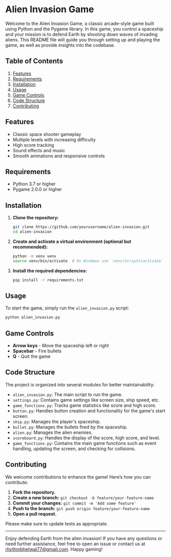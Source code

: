 # Alien Invasion Game

Welcome to the Alien Invasion Game, a classic arcade-style game built using Python and the Pygame library. In this game, you control a spaceship and your mission is to defend Earth by shooting down waves of invading aliens. This README file will guide you through setting up and playing the game, as well as provide insights into the codebase.

## Table of Contents

1. [Features](#features)
2. [Requirements](#requirements)
3. [Installation](#installation)
4. [Usage](#usage)
5. [Game Controls](#game-controls)
6. [Code Structure](#code-structure)
7. [Contributing](#contributing)

## Features

- Classic space shooter gameplay
- Multiple levels with increasing difficulty
- High score tracking
- Sound effects and music
- Smooth animations and responsive controls

## Requirements

- Python 3.7 or higher
- Pygame 2.0.0 or higher

## Installation

1. **Clone the repository:**
   ```bash
   git clone https://github.com/yourusername/alien-invasion.git
   cd alien-invasion
   ```

2. **Create and activate a virtual environment (optional but recommended):**
   ```bash
   python -m venv venv
   source venv/bin/activate  # On Windows use `venv\Scripts\activate`
   ```

3. **Install the required dependencies:**
   ```bash
   pip install -r requirements.txt
   ```

## Usage

To start the game, simply run the `alien_invasion.py` script:

```bash
python alien_invasion.py
```

## Game Controls

- **Arrow keys** - Move the spaceship left or right
- **Spacebar** - Fire bullets
- **Q** - Quit the game

## Code Structure

The project is organized into several modules for better maintainability:

- `alien_invasion.py`: The main script to run the game.
- `settings.py`: Contains game settings like screen size, ship speed, etc.
- `game_functions.py`: Tracks game statistics like score and high score.
- `button.py`: Handles button creation and functionality for the game's start screen.
- `ship.py`: Manages the player's spaceship.
- `bullet.py`: Manages the bullets fired by the spaceship.
- `alien.py`: Manages the alien enemies.
- `scoreboard.py`: Handles the display of the score, high score, and level.
- `game_functions.py`: Contains the main game functions such as event handling, updating the screen, and checking for collisions.

## Contributing

We welcome contributions to enhance the game! Here’s how you can contribute:

1. **Fork the repository.**
2. **Create a new branch:** `git checkout -b feature/your-feature-name`
3. **Commit your changes:** `git commit -m 'Add some feature'`
4. **Push to the branch:** `git push origin feature/your-feature-name`
5. **Open a pull request.**

Please make sure to update tests as appropriate.



---

Enjoy defending Earth from the alien invasion! If you have any questions or need further assistance, feel free to open an issue or contact us at [rhythmbhetwal77@gmail.com](mailto:rhythmbhetwal77@gmail.com). Happy gaming!

